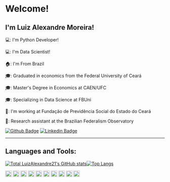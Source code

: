# Welcome!

## I'm Luiz Alexandre Moreira!

💻: I'm Python Developer!

💻: I'm Data Scientist!

🏠: I'm From Brazil

🎓: Graduated in economics from the Federal University of Ceará

🎓: Master's Degree in Economics at CAEN/UFC

🎓: Specializing in Data Science at FBUni

🏢: I'm working at Fundação de Previdência Social do Estado do Ceará

🔬: Research assistant at the Brazilian Federalism Observatory

[![Github Badge](https://img.shields.io/badge/-Github-000?style=flat-square&logo=Github&logoColor=white&link=https://github.com/LuizAlexandre21)](https://github.com/LuizAlexandre21)
[![Linkedin Badge](https://img.shields.io/badge/-LinkedIn-blue?style=flat-square&logo=Linkedin&logoColor=white&link=https://br.linkedin.com/in/luiz-alexandre-moreira-barros-104a971a9)](https://br.linkedin.com/in/luiz-alexandre-moreira-barros-104a971a9)

---------
## Languages and Tools:

[![Total LuizAlexandre21's GitHub stats](https://github-readme-stats.vercel.app/api?username=LuizAlexandre21&count_private=true&theme=algolia)](https://github.com/LuizAlexandre21/github-readme-stats)[![Top Langs](https://github-readme-stats.vercel.app/api/top-langs/?username=LuizAlexandre21&theme=algolia&layout=compact)](https://github.com/LuizAlexandre21/github-readme-stats)

<code><img height= "20" src= "https://img.shields.io/badge/Python-3776AB?style=for-the-badge&logo=python&logoColor=white"></code>
<code><img height= "20" src= "https://img.shields.io/badge/SciPy-654FF0?style=for-the-badge&logo=SciPy&logoColor=white"></code>
<code><img height= "20" src= "https://img.shields.io/badge/R-276DC3?style=for-the-badge&logo=r&logoColor=white"></code>
<code><img height= "20" src= "https://img.shields.io/badge/Julia-9558B2?style=for-the-badge&logo=julia&logoColor=white"></code>
<code><img height= "20" src= "https://img.shields.io/badge/Shell_Script-121011?style=for-the-badge&logo=gnu-bash&logoColor=white"></code>
<code><img height= "20" src= "https://img.shields.io/badge/Markdown-000000?style=for-the-badge&logo=markdown&logoColor=white"></code>
<code><img height= "20" src= "https://img.shields.io/badge/LaTeX-47A141?style=for-the-badge&logo=LaTeX&logoColor=white"></code>
<code><img height= "20" src= "https://img.shields.io/badge/MySQL-005C84?style=for-the-badge&logo=mysql&logoColor=white"></code>
<code><img height= "20" src= "https://img.shields.io/badge/MongoDB-4EA94B?style=for-the-badge&logo=mongodb&logoColor=white"></code>
<code><img height= "20" src= "https://img.shields.io/badge/Arch_Linux-1793D1?style=for-the-badge&logo=arch-linux&logoColor=white"></code>




